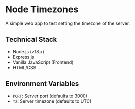 # Node Timezones

A simple web app to test setting the timezone of the server.

## Technical Stack

- Node.js (v18.x)
- Express.js
- Vanilla JavaScript (Frontend)
- HTML/CSS

## Environment Variables

- `PORT`: Server port (defaults to 3000)
- `TZ`: Server timezone (defaults to UTC)